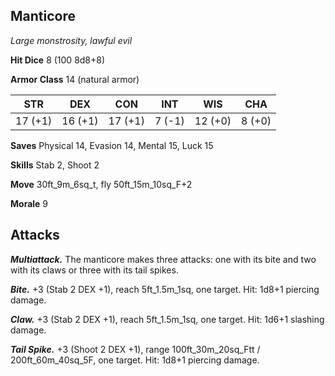 ## Manticore

*Large monstrosity, lawful evil*

**Hit Dice** 8 (100 8d8+8)

**Armor Class** 14 (natural armor)

| STR     | DEX     | CON     | INT     | WIS     | CHA     |
|---------|---------|---------|---------|---------|---------|
| 17 (+1) | 16 (+1) | 17 (+1) |  7 (-1) | 12 (+0) |  8 (+0) |

**Saves** Physical 14, Evasion 14, Mental 15, Luck 15

**Skills** Stab 2, Shoot 2

**Move** 30ft_9m_6sq_t, fly 50ft_15m_10sq_F+2

**Morale** 9

## Attacks

***Multiattack.*** The manticore makes three attacks: one with its bite and two with its claws or three with its tail spikes.

***Bite.*** +3 (Stab 2 DEX +1), reach 5ft_1.5m_1sq, one target. Hit: 1d8+1 piercing damage.

***Claw.*** +3 (Stab 2 DEX +1), reach 5ft_1.5m_1sq, one target. Hit: 1d6+1 slashing damage.

***Tail Spike.*** +3 (Shoot 2 DEX +1), range 100ft_30m_20sq_Ftt / 200ft_60m_40sq_5F, one target. Hit: 1d8+1 piercing damage.

